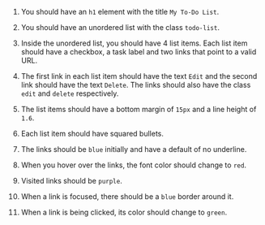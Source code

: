 1. You should have an `h1` element with the title `My To-Do List`.

2. You should have an unordered list with the class `todo-list`.

3. Inside the unordered list, you should have 4 list items. Each list item should have a checkbox, a task label and two links that point to a valid URL. 

4. The first link in each list item should have the text `Edit` and the second link should have the text `Delete`. The links should also have the class `edit` and `delete` respectively.

5. The list items should have a bottom margin of `15px` and a line height of `1.6`.

6. Each list item should have squared bullets.

7. The links should be `blue` initially and have a default of no underline. 

8. When you hover over the links, the font color should change to `red`.

9. Visited links should be `purple`.

10. When a link is focused, there should be a `blue` border around it.

11. When a link is being clicked, its color should change to `green`.

